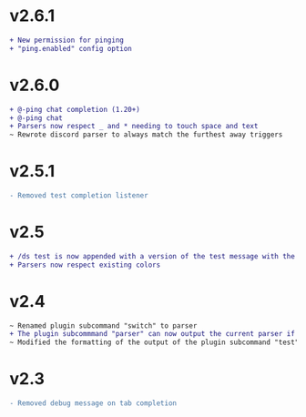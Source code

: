# v2.6.1
```diff
+ New permission for pinging
+ "ping.enabled" config option
```

# v2.6.0
```diff
+ @-ping chat completion (1.20+)
+ @-ping chat 
+ Parsers now respect _ and * needing to touch space and text
~ Rewrote discord parser to always match the furthest away triggers
```


# v2.5.1
```diff
- Removed test completion listener
```

# v2.5
```diff
+ /ds test is now appended with a version of the test message with the triggers included
+ Parsers now respect existing colors
```

# v2.4
```diff
~ Renamed plugin subcommand "switch" to parser
+ The plugin subcommmand "parser" can now output the current parser if no argument is given
~ Modified the formatting of the output of the plugin subcommand "test"
```

# v2.3
```diff
- Removed debug message on tab completion
```